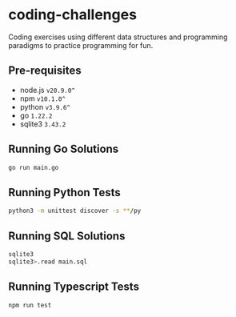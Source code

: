# coding-challenges
Coding exercises using different data structures and programming paradigms to practice programming for fun.

## Pre-requisites
- node.js `v20.9.0^`
- npm `v10.1.0^`
- python `v3.9.6^`
- go `1.22.2`
- sqlite3 `3.43.2`

## Running Go Solutions
```bash
go run main.go
``` 

## Running Python Tests
```bash
python3 -m unittest discover -s **/py 
``` 

## Running SQL Solutions
```bash
sqlite3
sqlite3>.read main.sql
``` 

## Running Typescript Tests
```bash
npm run test
``` 
